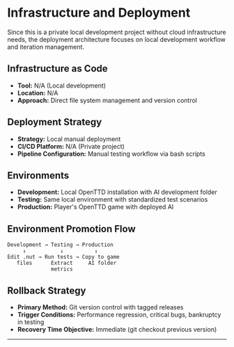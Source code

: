 # Infrastructure and Deployment

Since this is a private local development project without cloud infrastructure needs, the deployment architecture focuses on local development workflow and iteration management.

## Infrastructure as Code
- **Tool:** N/A (Local development)
- **Location:** N/A
- **Approach:** Direct file system management and version control

## Deployment Strategy
- **Strategy:** Local manual deployment
- **CI/CD Platform:** N/A (Private project)
- **Pipeline Configuration:** Manual testing workflow via bash scripts

## Environments

- **Development:** Local OpenTTD installation with AI development folder
- **Testing:** Same local environment with standardized test scenarios
- **Production:** Player's OpenTTD game with deployed AI

## Environment Promotion Flow

```
Development → Testing → Production
     ↓           ↓          ↓
Edit .nut → Run tests → Copy to game
   files      Extract     AI folder
              metrics
```

## Rollback Strategy

- **Primary Method:** Git version control with tagged releases
- **Trigger Conditions:** Performance regression, critical bugs, bankruptcy in testing
- **Recovery Time Objective:** Immediate (git checkout previous version)

---
